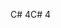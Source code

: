 <span data-ttu-id="41929-101">C# 4</span><span class="sxs-lookup"><span data-stu-id="41929-101">C# 4</span></span>
